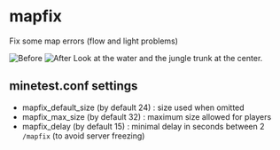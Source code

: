 # mapfix

Fix some map errors (flow and light problems)

![Before](http://i.imgur.com/T3csYME.png)
![After](http://i.imgur.com/d0V0aO7.png)
Look at the water and the jungle trunk at the center.


## minetest.conf settings
* mapfix_default_size (by default 24) : size used when omitted
* mapfix_max_size (by default 32) : maximum size allowed for players
* mapfix_delay (by default 15) : minimal delay in seconds between 2 `/mapfix` (to avoid server freezing)
